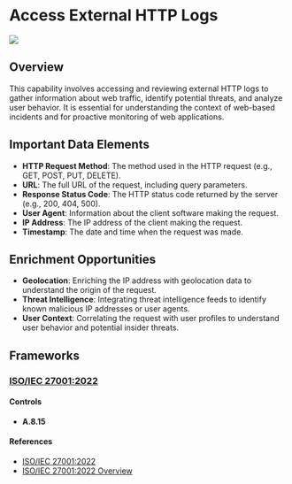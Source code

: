 # Access External HTTP Logs

![](https://img.shields.io/badge/P0001-preparation-white)

## Overview

This capability involves accessing and reviewing external HTTP logs to gather information about web traffic, identify potential threats, and analyze user behavior. It is essential for understanding the context of web-based incidents and for proactive monitoring of web applications.  

## Important Data Elements
- **HTTP Request Method**: The method used in the HTTP request (e.g., GET, POST, PUT, DELETE).
- **URL**: The full URL of the request, including query parameters.
- **Response Status Code**: The HTTP status code returned by the server (e.g., 200, 404, 500).
- **User Agent**: Information about the client software making the request.
- **IP Address**: The IP address of the client making the request.
- **Timestamp**: The date and time when the request was made.

## Enrichment Opportunities
- **Geolocation**: Enriching the IP address with geolocation data to understand the origin of the request.
- **Threat Intelligence**: Integrating threat intelligence feeds to identify known malicious IP addresses or user agents.
- **User Context**: Correlating the request with user profiles to understand user behavior and potential insider threats.

## Frameworks
### [ISO/IEC 27001:2022](../frameworks/F0002.md)

#### Controls

- **A.8.15** 

#### References

- [ISO/IEC 27001:2022](https://www.iso.org/standard/82875.html)
- [ISO/IEC 27001:2022 Overview](https://www.iso.org/isoiec-27001-information-security.html)